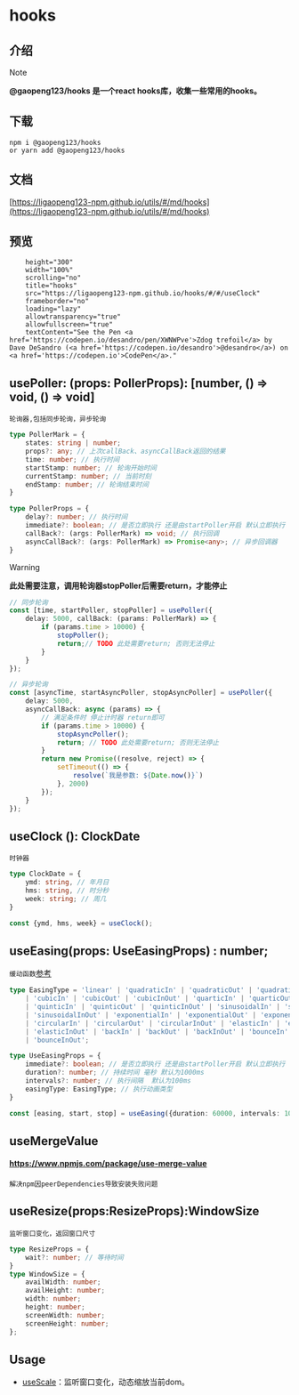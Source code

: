 # hooks

## 介绍

> [!NOTE]
> **@gaopeng123/hooks 是一个react hooks库，收集一些常用的hooks。**
>

## 下载

```shell
npm i @gaopeng123/hooks
or yarn add @gaopeng123/hooks
```

## 文档

[https://ligaopeng123-npm.github.io/utils/#/md/hooks](https://ligaopeng123-npm.github.io/utils/#/md/hooks)

## 预览

```iframe
    height="300"
    width="100%"
    scrolling="no"
    title="hooks"
    src="https://ligaopeng123-npm.github.io/hooks/#/#/useClock"
    frameborder="no"
    loading="lazy"
    allowtransparency="true"
    allowfullscreen="true"
    textContent="See the Pen <a href='https://codepen.io/desandro/pen/XWNWPve'>Zdog trefoil</a> by Dave DeSandro (<a href='https://codepen.io/desandro'>@desandro</a>) on <a href='https://codepen.io'>CodePen</a>."
```

## usePoller: (props: PollerProps): [number, () => void, () => void]

`轮询器,包括同步轮询，异步轮询`

```typescript
type PollerMark = {
    states: string | number;
    props?: any; // 上次callBack、asyncCallBack返回的结果
    time: number; // 执行时间
    startStamp: number; // 轮询开始时间
    currentStamp: number; // 当前时刻
    endStamp: number; // 轮询结束时间
}

type PollerProps = {
    delay?: number; // 执行时间
    immediate?: boolean; // 是否立即执行 还是由startPoller开启 默认立即执行
    callBack?: (args: PollerMark) => void; // 执行回调
    asyncCallBack?: (args: PollerMark) => Promise<any>; // 异步回调器
}
```

> [!WARNING]
> **此处需要注意，调用轮询器stopPoller后需要return，才能停止**

```typescript
// 同步轮询
const [time, startPoller, stopPoller] = usePoller({
    delay: 5000, callBack: (params: PollerMark) => {
        if (params.time > 10000) {
            stopPoller();
            return;// TODO 此处需要return; 否则无法停止
        }
    }
});

```

```typescript
// 异步轮询
const [asyncTime, startAsyncPoller, stopAsyncPoller] = usePoller({
    delay: 5000,
    asyncCallBack: async (params) => {
        // 满足条件时 停止计时器 return即可
        if (params.time > 10000) {
            stopAsyncPoller();
            return; // TODO 此处需要return; 否则无法停止
        }
        return new Promise((resolve, reject) => {
            setTimeout(() => {
                resolve(`我是参数: ${Date.now()}`)
            }, 2000)
        });
    }
});
```

## useClock (): ClockDate

`时钟器`

```typescript
type ClockDate = {
    ymd: string, // 年月日
    hms: string, // 时分秒
    week: string; // 周几
}

const {ymd, hms, week} = useClock();
```

## useEasing(props: UseEasingProps) : number;

`缓动函数`[参考](https://echarts.apache.org/examples/zh/editor.html?c=line-easing)

```typescript
type EasingType = 'linear' | 'quadraticIn' | 'quadraticOut' | 'quadraticInOut'
    | 'cubicIn' | 'cubicOut' | 'cubicInOut' | 'quarticIn' | 'quarticOut' | 'quarticInOut'
    | 'quinticIn' | 'quinticOut' | 'quinticInOut' | 'sinusoidalIn' | 'sinusoidalOut'
    | 'sinusoidalInOut' | 'exponentialIn' | 'exponentialOut' | 'exponentialInOut'
    | 'circularIn' | 'circularOut' | 'circularInOut' | 'elasticIn' | 'elasticOut'
    | 'elasticInOut' | 'backIn' | 'backOut' | 'backInOut' | 'bounceIn' | 'bounceOut'
    | 'bounceInOut';

type UseEasingProps = {
    immediate?: boolean; // 是否立即执行 还是由startPoller开启 默认立即执行
    duration?: number; // 持续时间 毫秒 默认为1000ms
    intervals?: number; // 执行间隔  默认为100ms
    easingType: EasingType; // 执行动画类型
}

const [easing, start, stop] = useEasing({duration: 60000, intervals: 1000, easingType: 'cubicOut'}); // 0 - 1之间的数
```

## useMergeValue

#### https://www.npmjs.com/package/use-merge-value

`解决npm因peerDependencies导致安装失败问题`

## useResize(props:ResizeProps):WindowSize

`监听窗口变化，返回窗口尺寸`

```typescript
type ResizeProps = {
    wait?: number; // 等待时间
}
type WindowSize = {
    availWidth: number;
    availHeight: number;
    width: number;
    height: number;
    screenWidth: number;
    screenHeight: number;
};
```
## Usage
* [useScale](./src/useScale/README.md)：监听窗口变化，动态缩放当前dom。


